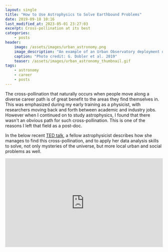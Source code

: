 ```yaml
---
layout: single
title: "How to Use Astrophysics to Solve Earthbound Problems"
date: 2019-09-18 10:16
last_modified_at: 2023-05-01 23:27:03
excerpt: Cross-pollination at its best
categories:
    - posts
header:
    image: /assets/images/urban_astronomy.png
    image_description: "An example of an Urban Observatory deployment of a Visible Near-Infrared Hyperspectral camera"
    caption: "Photo credit: G. Dobler et al. 2019"
    teaser: /assets/images/urban_astronomy_thumbnail.gif
tags:
    - astronomy
    - career
    - posts
---
```


The cross-pollination that naturally occurs when people move along a diverse career path
is of great benefit to the areas they find themselves in.
This was emphasized during my early training as a physicist,
with researchers moving back and forth between academic and industry jobs.
However when I continued on to study astrophysics,
I found that there wasn't an obvious path for such cross-pollination.
This is one of the reasons I left that field as a post-doc.

In the below recent
[TED talk](https://www.ted.com/talks/federica_bianco_how_we_use_astrophysics_to_study_earthbound_problems),
a fellow astrophysicist describes how she manages to find this cross-pollination,
and to apply her data analysis skills to solve, not only mysteries of the universe,
but more local urban and social problems as well.

<div style="max-width:854px">
<div style="position:relative;height:0;padding-bottom:56.25%">
<iframe
src="https://embed.ted.com/talks/federica_bianco_how_we_use_astrophysics_to_study_earthbound_problems"
width="854"
height="480"
style="position:absolute;left:0;top:0;width:100%;height:100%"
frameborder="0"
scrolling="no"
allowfullscreen>
</iframe>
</div>
</div>
